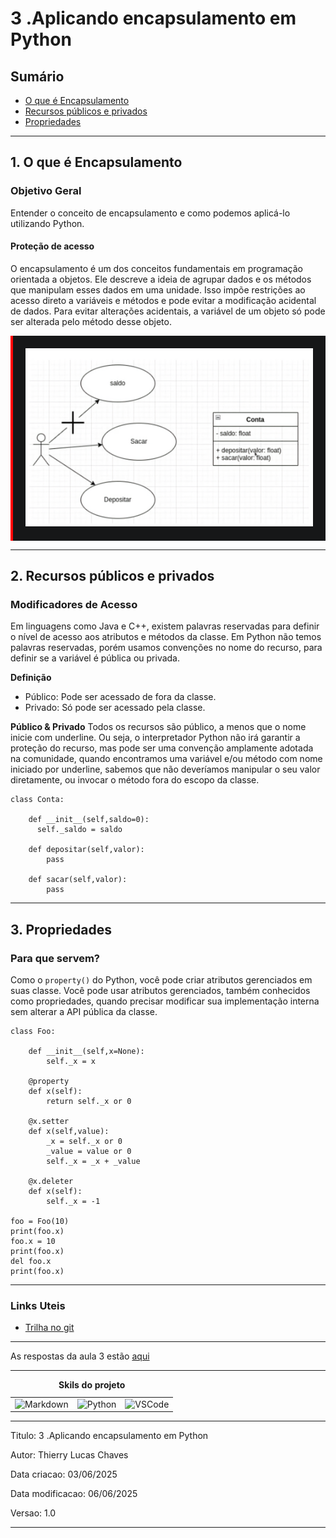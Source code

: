 # 3 .Aplicando encapsulamento em Python
## Sumário 

- [O que é Encapsulamento](#1-o-que-é-encapsulamento)
- [Recursos públicos e privados](#2-recursos-públicos-e-privados)
- [Propriedades](#3-propriedades)
---
## 1. O que é Encapsulamento
### Objetivo Geral 
Entender o conceito de encapsulamento e como podemos aplicá-lo utilizando Python.  
#### Proteção de acesso 
O encapsulamento é um dos conceitos fundamentais em programação orientada a objetos. Ele descreve a ideia de agrupar dados e os métodos que manipulam esses dados em uma unidade. Isso impõe restrições ao acesso direto a variáveis e métodos e pode evitar a modificação acidental de dados. Para evitar alterações acidentais, a variável de um objeto só pode ser alterada pelo método desse objeto. 

<div style="border-left: 4px solid red; background-color:rgb(22, 23, 24); padding: 20px;">
<img alt="Diagrama De Encapsulamento" src="imgs/escapsulamento.png "/>
</div>

---
## 2. Recursos públicos e privados
### Modificadores de Acesso 
Em linguagens como Java e C++, existem palavras reservadas para definir o nível de acesso aos atributos e métodos da classe. Em Python não temos palavras reservadas, porém usamos convenções no nome do recurso, para definir se a variável é pública ou privada. 

__Definição__  
- Público: Pode ser acessado de fora da classe. 
- Privado: Só pode ser acessado pela classe. 

__Público & Privado__
Todos os recursos são público, a menos que o nome inicie com underline. Ou seja, o interpretador Python não irá garantir a proteção do recurso, mas pode ser uma convenção amplamente adotada na comunidade, quando encontramos uma variável e/ou método com nome iniciado por underline, sabemos que não deveríamos manipular o seu valor diretamente, ou invocar o método fora do escopo da classe. 
```
class Conta:

    def __init__(self,saldo=0):
      self._saldo = saldo 

    def depositar(self,valor):
        pass

    def sacar(self,valor):
        pass
```

---
## 3. Propriedades
### Para que servem?
Como o `property()` do Python, você pode criar atributos gerenciados em suas classe. Você pode usar atributos gerenciados, também conhecidos como propriedades, quando precisar modificar sua implementação interna sem alterar a API pública da classe. 

```
class Foo:

    def __init__(self,x=None):
        self._x = x

    @property
    def x(self):
        return self._x or 0
    
    @x.setter
    def x(self,value):
        _x = self._x or 0
        _value = value or 0
        self._x = _x + _value
    
    @x.deleter
    def x(self):
        self._x = -1

foo = Foo(10)
print(foo.x)
foo.x = 10
print(foo.x)
del foo.x
print(foo.x)

```
--- 

### Links Uteis
- [Trilha no git](https://github.com/digitalinnovationone/trilha-python-dio)
---
As respostas da aula 3 estão [aqui](IMGS)

---
<table style="text-align: center; width: 100%;"> 
<caption><b>Skils do projeto </b></caption>
<tr>
    <td style="text-align: center;">
    <img alt="Markdown" src="https://img.shields.io/badge/markdown-%23000000.svg?style=for-the-badge&logo=markdown&logoColor=white"/>
    </td>
    <td style="text-align: center;">
    <img alt="Python" src="https://img.shields.io/badge/python-3670A0?style=for-the-badge&logo=python&logoColor=ffdd54"/>
    </td>
    <td style="text-align: center;">
    <img alt="VSCode" src="https://img.shields.io/badge/Visual%20Studio%20Code-0078d7.svg?style=for-the-badge&logo=visual-studio-code&logoColor=white"/>
    </td>
<tr> 
</table>

---
Titulo: 3 .Aplicando encapsulamento em Python 

Autor: Thierry Lucas Chaves

Data criacao: 03/06/2025


Data modificacao: 06/06/2025


Versao: 1.0  

---
